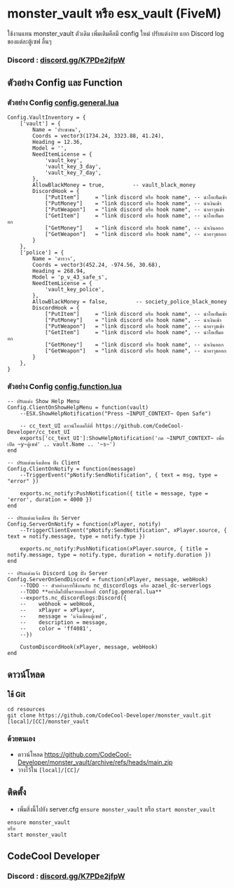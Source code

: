 # monster_vault หรือ esx_vault (FiveM) 
ใช้งานแทน monster_vault ตัวเดิม เพิ่มเติมคือมี config ใหม่ ปรับแต่งง่าย แยก Discord log ของแต่ละตู้เซฟ อื่นๆ

### Discord : [discord.gg/K7PDe2jfpW](https://discord.gg/K7PDe2jfpW)

## ตัวอย่าง Config และ Function
### ตัวอย่าง Config [config.general.lua](https://github.com/CodeCool-Developer/monster_vault/blob/main/config/config.general.lua)
```
Config.VaultInventory = {
    ['vault'] = {
        Name = 'ประชาชน',
        Coords = vector3(1734.24, 3323.88, 41.24),
        Heading = 12.36,
        Model = '',
        NeedItemLicense = {
            'vault_key',
            'vault_key_3_day',
            'vault_key_7_day',
        },
        AllowBlackMoney = true,         -- vault_black_money
        DiscordHook = {
            ["PutItem"]     = "link discord หรือ hook name", -- นำไอเท็มเข้า
            ["PutMoney"]    = "link discord หรือ hook name", -- นำเงินเข้า
            ["PutWeapon"]   = "link discord หรือ hook name", -- นำอาวุธเข้า
            ["GetItem"]     = "link discord หรือ hook name", -- นำไอเท็มออก
            ["GetMoney"]    = "link discord หรือ hook name", -- นำเงินออก
            ["GetWeapon"]   = "link discord หรือ hook name", -- นำอาวุธออก
        }
    },
    ['police'] = {
        Name = 'ตำรวจ',
        Coords = vector3(452.24, -974.56, 30.68),
        Heading = 268.94,
        Model = 'p_v_43_safe_s',
        NeedItemLicense = {
            'vault_key_police',
        },
        AllowBlackMoney = false,         -- society_police_black_money
        DiscordHook = {
            ["PutItem"]     = "link discord หรือ hook name", -- นำไอเท็มเข้า
            ["PutMoney"]    = "link discord หรือ hook name", -- นำเงินเข้า
            ["PutWeapon"]   = "link discord หรือ hook name", -- นำอาวุธเข้า
            ["GetItem"]     = "link discord หรือ hook name", -- นำไอเท็มออก
            ["GetMoney"]    = "link discord หรือ hook name", -- นำเงินออก
            ["GetWeapon"]   = "link discord หรือ hook name", -- นำอาวุธออก
        }
    },
}
```

### ตัวอย่าง Config [config.function.lua](https://github.com/CodeCool-Developer/monster_vault/blob/main/config/config.function.lua)
```
-- ปรับแต่ง Show Help Menu
Config.ClientOnShowHelpMenu = function(vault)
    --ESX.ShowHelpNotification("Press ~INPUT_CONTEXT~ Open Safe")

    -- cc_text_UI ดาวน์โหลดได้ที่ https://github.com/CodeCool-Developer/cc_text_UI
    exports['cc_text_UI']:ShowHelpNotification('กด ~INPUT_CONTEXT~ เพื่อเปิด ~y~ตู้เซฟ' .. vault.Name .. '~s~')
end

-- ปรับแต่งแจ้งเตือน ฝั่ง Client
Config.ClientOnNotify = function(message)
    --TriggerEvent("pNotify:SendNotification", { text = msg, type = "error" })

    exports.nc_notify:PushNotification({ title = message, type = 'error', duration = 4000 })
end

-- ปรับแต่งแจ้งเตือน ฝั่ง Server
Config.ServerOnNotify = function(xPlayer, notify)
    --TriggerClientEvent("pNotify:SendNotification", xPlayer.source, { text = notify.message, type = notify.type })

    exports.nc_notify:PushNotification(xPlayer.source, { title = notify.message, type = notify.type, duration = notify.duration })
end

-- ปรับแต่งแจ้ง Discord Log ฝั่ง Server
Config.ServerOnSendDiscord = function(xPlayer, message, webHook)
    --TODO -- ตัวอย่างการใช้งานกับ nc_discordlogs หรือ azael_dc-serverlogs
    --TODO **อย่าลืมไปอื่นรายละเอียดที่ config.general.lua**
    --exports.nc_discordlogs:Discord({
    --    webhook = webHook,
    --    xPlayer = xPlayer,
    --    message = 'แจ้งเตือนตู้เซฟ',
    --    description = message,
    --    color = 'ff4081',
    --})

    CustomDiscordHook(xPlayer, message, webHook)
end
```

## ดาวน์โหลด
### ใช้ Git
```
cd resources
git clone https://github.com/CodeCool-Developer/monster_vault.git [local]/[CC]/monster_vault
```

### ด้วยตนเอง
- ดาวน์โหลด https://github.com/CodeCool-Developer/monster_vault/archive/refs/heads/main.zip
- วางไว้ใน `[local]/[CC]/`

## ติดตั้ง
- เพิ่มสิ่งนี้ไปยัง server.cfg `ensure monster_vault` หรือ `start monster_vault`

```
ensure monster_vault
หรือ
start monster_vault
```

## CodeCool Developer
### Discord : [discord.gg/K7PDe2jfpW](https://discord.gg/K7PDe2jfpW)
